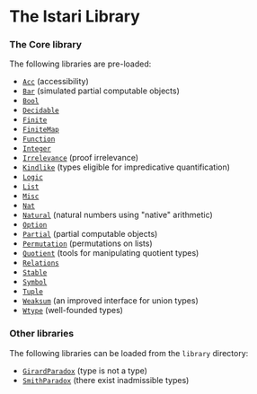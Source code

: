 # The Istari Library

### The Core library

The following libraries are pre-loaded:

- [`Acc`](lib/acc.html) (accessibility)
- [`Bar`](lib/bar.html) (simulated partial computable objects)
- [`Bool`](lib/bool.html)
- [`Decidable`](lib/decidable.html)
- [`Finite`](lib/finite.html)
- [`FiniteMap`](lib/finite-map.html)
- [`Function`](lib/function.html)
- [`Integer`](lib/integer.html)
- [`Irrelevance`](lib/irrelevance) (proof irrelevance)
- [`Kindlike`](lib/kindlike.html) (types eligible for impredicative quantification)
- [`Logic`](lib/logic.html)
- [`List`](lib/list.html)
- [`Misc`](lib/misc.html)
- [`Nat`](lib/nat.html)
- [`Natural`](lib/natural.html) (natural numbers using "native" arithmetic)
- [`Option`](lib/option.html)
- [`Partial`](lib/partial.html) (partial computable objects)
- [`Permutation`](lib/permutation.html) (permutations on lists)
- [`Quotient`](lib/quotient.html) (tools for manipulating quotient types)
- [`Relations`](lib/relations.html)
- [`Stable`](lib/stable.html)
- [`Symbol`](lib/symbol.html)
- [`Tuple`](lib/tuple.html)
- [`Weaksum`](lib/weaksum.html) (an improved interface for union types)
- [`Wtype`](lib/wtype.html) (well-founded types)


### Other libraries

The following libraries can be loaded from the `library` directory:

- [`GirardParadox`](lib/girard-paradox.html) (type is not a type)
- [`SmithParadox`](lib/smith-paradox) (there exist inadmissible types)
